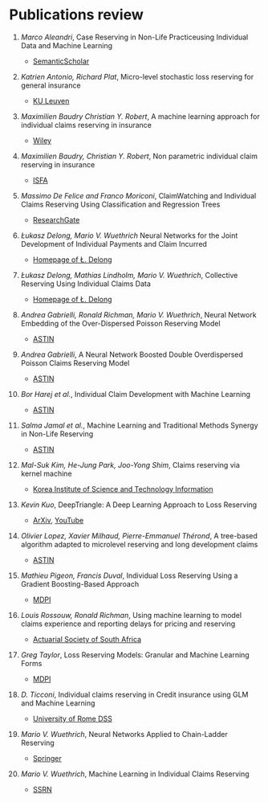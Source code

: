 # Publications review

1. _Marco Aleandri_,
    Case Reserving in Non-Life Practiceusing Individual Data and Machine Learning
    * [SemanticScholar](https://pdfs.semanticscholar.org/13ea/583cf4fc6a8e55a9c131522fdcef7c48b642.pdf?_ga=2.260695886.272504517.1591633169-1509296.1591633169) 
    
1. _Katrien Antonio, Richard Plat_, 
    Micro-level stochastic loss reserving for general insurance 
    * [KU Leuven](http://citeseerx.ist.psu.edu/viewdoc/download?doi=10.1.1.299.9630&rep=rep1&type=pdf)

1. _Maximilien Baudry  Christian Y. Robert_, 
    A machine learning approach for individual claims reserving in insurance 
    * [Wiley](https://onlinelibrary.wiley.com/doi/abs/10.1002/asmb.2455)

1. _Maximilien Baudry, Christian Y. Robert_,
    Non parametric individual claim reserving in insurance
    * [ISFA](http://www.ressources-actuarielles.net/EXT/ISFA/1226.nsf/0/6b3d579479584e35c12581eb00468777/$FILE/Reserving-article.pdf)

1. _Massimo De Felice and Franco Moriconi_,
    ClaimWatching and Individual Claims Reserving Using Classification and Regression Trees 
    * [ResearchGate](https://www.researchgate.net/publication/336517888_Claim_Watching_and_Individual_Claims_Reserving_Using_Classification_and_Regression_Trees)

1. _Łukasz Delong, Mario V. Wuethrich_
    Neural Networks for the Joint Development of Individual Payments and Claim Incurred
    * [Homepage of Ł. Delong](https://lukaszdelong.pl/wp-content/uploads/2020/03/paid-and-incurred-individual.pdf)
    
1. _Łukasz Delong, Mathias Lindholm, Mario V. Wuethrich_,
    Collective Reserving Using Individual Claims Data
    * [Homepage of Ł. Delong](https://lukaszdelong.pl/wp-content/uploads/2020/04/IndvidualClaimsModeling.pdf)

1. _Andrea Gabrielli, Ronald Richman, Mario V. Wuethrich_, 
    Neural Network Embedding of the Over-Dispersed Poisson Reserving Model
    * [ASTIN](https://www.actuaries.ch/fr/downloads/aid!b9f3124e-8a75-4721-b157-1fc861a86858/id!80/A.%20Gabrielli_Neural%20network%20embedding%20of%20the%20over-dispersed%20poisson%20reserving%20model.pdf)

1. _Andrea Gabrielli_,
    A Neural Network Boosted Double Overdispersed Poisson Claims Reserving Model
    * [ASTIN](https://www.cambridge.org/core/journals/astin-bulletin-journal-of-the-iaa/article/neural-network-boosted-double-overdispersed-poisson-claims-reserving-model/8A085066CFD3F88BDCF8BA739569087A)

1. _Bor Harej et al._,
    Individual Claim Development with Machine Learning 
    * [ASTIN](https://www.actuaries.org/panama2017/docs/papers/1a_ASTIN_Paper_Harej.pdf)

1. _Salma Jamal et al._, 
    Machine Learning and Traditional Methods Synergy in Non-Life Reserving 
    * [ASTIN](https://www.actuaries.org/IAA/Documents/ASTIN/ASTIN_MLTMS%20Report_SJAMAL.pdf)

1. _Mal-Suk Kim, He-Jung Park, Joo-Yong Shim_, 
    Claims reserving via kernel machine 
    * [Korea Institute of Science and Technology Information](http://ocean.kisti.re.kr/downfile/volume/kdiss/DJGHBY/2008/v19n4/DJGHBY_2008_v19n4_1419.pdf)

1. _Kevin Kuo_,
    DeepTriangle: A Deep Learning Approach to Loss Reserving
    * [ArXiv](https://arxiv.org/pdf/1804.09253.pdf),
        [YouTube](https://www.youtube.com/watch?v=kXy7txgnBss)

1. _Olivier Lopez, Xavier Milhaud, Pierre-Emmanuel Thérond_, 
    A tree-based algorithm adapted to microlevel reserving and long development claims 
    * [ASTIN](https://hal.archives-ouvertes.fr/hal-01868744/document)

1. _Mathieu Pigeon, Francis Duval_,
    Individual Loss Reserving Using a Gradient Boosting-Based Approach 
    * [MDPI](https://www.google.com/url?sa=t&rct=j&q=&esrc=s&source=web&cd=&ved=2ahUKEwjp06b77PLpAhVriIsKHaeBDYkQFjACegQIBRAB&url=https%3A%2F%2Fwww.mdpi.com%2F2227-9091%2F7%2F3%2F79%2Fpdf&usg=AOvVaw3zXVsxjQpUxV423uxUq3q9)

1. _Louis Rossouw, Ronald Richman_,
    Using machine learning to model claims experience and reporting delays for pricing and reserving 
    * [Actuarial Society of South Africa](https://www.actuarialsociety.org.za/wp-content/uploads/2019/10/2019-RossouwRichman-FIN.pdf)

1. _Greg Taylor_,
    Loss Reserving Models: Granular and Machine Learning Forms 
    * [MDPI](https://www.mdpi.com/2227-9091/7/3/82/pdf)

1. _D. Ticconi_,
    Individual claims reserving in Credit insurance using GLM and Machine Learning 
    * [University of Rome DSS](https://www.dss.uniroma1.it/it/system/files/pubblicazioni/IndividualClaimsReservingTicconi.pdf)

1. _Mario V. Wuethrich_, 
    Neural Networks Applied to Chain-Ladder Reserving 
    * [Springer](https://link.springer.com/article/10.1007/s13385-018-0184-4)

1. _Mario V. Wuethrich_,
    Machine Learning in Individual Claims Reserving 
    * [SSRN](https://papers.ssrn.com/sol3/papers.cfm?abstract_id=2867897)